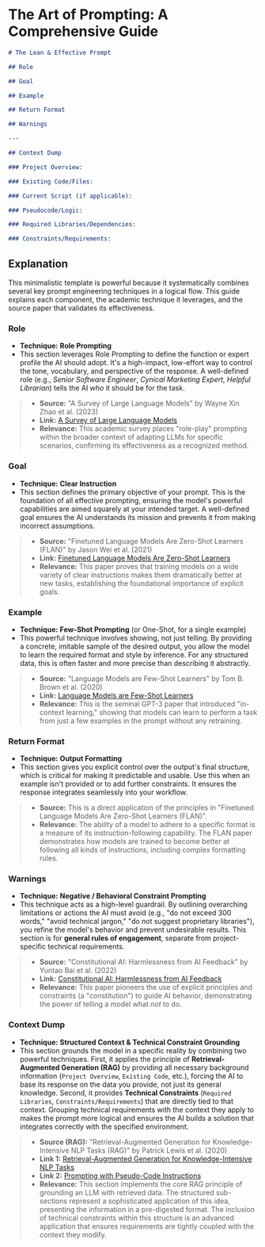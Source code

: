 # The Art of Prompting: A Comprehensive Guide

```md
# The Lean & Effective Prompt

## Role

## Goal

## Example

## Return Format

## Warnings

---

## Context Dump

### Project Overview:

### Existing Code/Files:

### Current Script (if applicable):

### Pseudocode/Logic:

### Required Libraries/Dependencies:

### Constraints/Requirements:
```

## Explanation

This minimalistic template is powerful because it systematically combines several key prompt engineering techniques in a logical flow. This guide explains each component, the academic technique it leverages, and the source paper that validates its effectiveness.

### Role
- **Technique:** **Role Prompting**
- This section leverages Role Prompting to define the function or expert profile the AI should adopt. It's a high-impact, low-effort way to control the tone, vocabulary, and perspective of the response. A well-defined role (e.g., *Senior Software Engineer*, *Cynical Marketing Expert*, *Helpful Librarian*) tells the AI *who* it should be for the task.

> - **Source:** "A Survey of Large Language Models" by Wayne Xin Zhao et al. (2023)
> - **Link:** [A Survey of Large Language Models](https://arxiv.org/abs/2303.18223)
> - **Relevance:** This academic survey places "role-play" prompting within the broader context of adapting LLMs for specific scenarios, confirming its effectiveness as a recognized method.

### Goal
- **Technique:** **Clear Instruction**
- This section defines the primary objective of your prompt. This is the foundation of all effective prompting, ensuring the model's powerful capabilities are aimed squarely at your intended target. A well-defined goal ensures the AI understands its mission and prevents it from making incorrect assumptions.

> - **Source:** "Finetuned Language Models Are Zero-Shot Learners (FLAN)" by Jason Wei et al. (2021)
> - **Link:** [Finetuned Language Models Are Zero-Shot Learners](https://arxiv.org/abs/2109.01652)
> - **Relevance:** This paper proves that training models on a wide variety of clear instructions makes them dramatically better at new tasks, establishing the foundational importance of explicit goals.

### Example
- **Technique:** **Few-Shot Prompting** (or One-Shot, for a single example)
- This powerful technique involves showing, not just telling. By providing a concrete, imitable sample of the desired output, you allow the model to learn the required format and style by inference. For any structured data, this is often faster and more precise than describing it abstractly.

> - **Source:** "Language Models are Few-Shot Learners" by Tom B. Brown et al. (2020)
> - **Link:** [Language Models are Few-Shot Learners](https://arxiv.org/abs/2005.14165)
> - **Relevance:** This is the seminal GPT-3 paper that introduced "in-context learning," showing that models can learn to perform a task from just a few examples in the prompt without any retraining.

### Return Format
- **Technique:** **Output Formatting**
- This section gives you explicit control over the output's final structure, which is critical for making it predictable and usable. Use this when an example isn't provided or to add further constraints. It ensures the response integrates seamlessly into your workflow.

> - **Source:** This is a direct application of the principles in "Finetuned Language Models Are Zero-Shot Learners (FLAN)".
> - **Relevance:** The ability of a model to adhere to a specific format is a measure of its instruction-following capability. The FLAN paper demonstrates how models are trained to become better at following all kinds of instructions, including complex formatting rules.

### Warnings
- **Technique:** **Negative / Behavioral Constraint Prompting**
- This technique acts as a high-level guardrail. By outlining overarching limitations or actions the AI must avoid (e.g., "do not exceed 300 words," "avoid technical jargon," "do not suggest proprietary libraries"), you refine the model's behavior and prevent undesirable results. This section is for **general rules of engagement**, separate from project-specific technical requirements.

> - **Source:** "Constitutional AI: Harmlessness from AI Feedback" by Yuntao Bai et al. (2022)
> - **Link:** [Constitutional AI: Harmlessness from AI Feedback](https://arxiv.org/abs/2212.08073)
> - **Relevance:** This paper pioneers the use of explicit principles and constraints (a "constitution") to guide AI behavior, demonstrating the power of telling a model what *not* to do.

### Context Dump
- **Technique:** **Structured Context & Technical Constraint Grounding**
- This section grounds the model in a specific reality by combining two powerful techniques. First, it applies the principle of **Retrieval-Augmented Generation (RAG)** by providing all necessary background information (`Project Overview`, `Existing Code`, etc.), forcing the AI to base its response on the data you provide, not just its general knowledge. Second, it provides **Technical Constraints** (`Required Libraries`, `Constraints/Requirements`) that are directly tied to that context. Grouping technical requirements with the context they apply to makes the prompt more logical and ensures the AI builds a solution that integrates correctly with the specified environment.

> - **Source (RAG):** "Retrieval-Augmented Generation for Knowledge-Intensive NLP Tasks (RAG)" by Patrick Lewis et al. (2020)
> - **Link 1:** [Retrieval-Augmented Generation for Knowledge-Intensive NLP Tasks](https://arxiv.org/abs/2005.11401)
> - **Link 2:** [Prompting with Pseudo-Code Instructions](https://arxiv.org/abs/2305.11790)
> - **Relevance:** This section implements the core RAG principle of grounding an LLM with retrieved data. The structured sub-sections represent a sophisticated application of this idea, presenting the information in a pre-digested format. The inclusion of technical constraints within this structure is an advanced application that ensures requirements are tightly coupled with the context they modify.